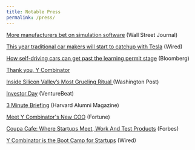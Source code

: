 ```yaml
---
title: Notable Press
permalink: /press/
---
```


<a href="https://www.wsj.com/articles/more-manufacturers-bet-on-simulation-software-11582240105"> More manufacturers bet on simulation software</a> (Wall Street Journal)

<a href="https://www.wired.co.uk/article/tesla-competition-business-model"> This year traditional car makers will start to catchup with Tesla</a> (Wired)

<a href="https://www.bloomberg.com/news/articles/2018-09-12/how-self-driving-cars-can-get-past-the-learning-permit-stage-without-any-risk
"> How self-driving cars can get past the learning permit stage</a> (Bloomberg)

<a href="https://www.facebook.com/qasar/posts/10154710776519865"> Thank you, Y Combinator</a>

<a href="https://www.washingtonpost.com/news/the-switch/wp/2016/08/29/inside-one-of-silicon-valleys-most-celebrated-rituals-raising-cash/">Inside Silicon Valley’s Most Grueling Ritual </a> (Washington Post)

<a href="http://venturebeat.com/2016/07/07/y-combinator-will-hold-an-investor-day-for-meetings-with-startups-after-demo-day/">Investor Day</a> (VentureBeat)

<a href="https://www.alumni.hbs.edu/stories/Pages/story-impact.aspx?num=5765">3 Minute Briefing</a> (Harvard Alumni Magazine)

<a href="http://fortune.com/2015/08/26/meet-y-combinators-new-coo/">Meet Y Combinator's New COO</a> (Fortune)

<a href="http://www.forbes.com/sites/tomiogeron/2011/11/16/coupa-cafe-where-startups-meet-work-and-test-products/">Coupa Cafe: Where Startups Meet, Work And Test Products</a> (Forbes)

<a href="https://www.wired.com/2011/05/ff_ycombinator/">Y Combinator is the Boot Camp for Startups</a> (Wired)







